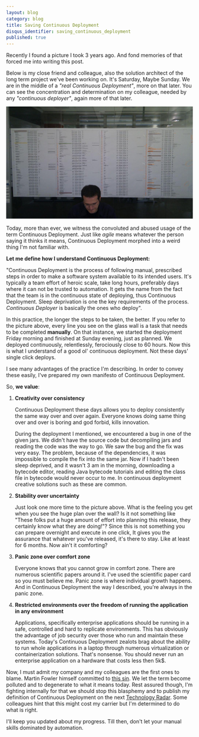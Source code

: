 ```yaml
---
layout: blog
category: blog
title: Saving Continuous Deployment
disqus_identifier: saving_continuous_deployment
published: true
---
```


Recently I found a picture I took 3 years ago. And fond memories of that forced me into writing this post. 

Below is my close friend and colleague, also the solution architect of the long term project we've been working on. It's Saturday, Maybe Sunday. We are in the middle of a _"real Continuous Deployment"_, more on that later. You can see the concentration and determination on my colleague, needed by any _"continuous deployer"_, again more of that later.

<img class="full_width" src="/assets/img/20150511/mighty_continuous_deployer.jpg" />

Today, more than ever, we witness the convoluted and abused usage of the term Continuous Deployment. Just like _agile_ means whatever the person saying it thinks it means, Continuous Deployment morphed into a weird thing I'm not familiar with.

__Let me define how I understand Continuous Deployment:__

"Continuous Deployment is the process of following manual, prescribed steps in order to make a software system available to its intended users. It's typically a team effort of heroic scale, take long hours, preferably days where it can not be trusted to automation. It gets the name from the fact that the team is in the continuous state of deploying, thus Continuous Deployment. Sleep deprivation is one the key requirements of the process. _Continuous Deployer_ is basically the ones who deploy".

In this practice, the longer the steps to be taken, the better. If you refer to the picture above, every line you see on the glass wall is a task that needs to be completed __manually__. On that instance, we started the deployment Friday morning and finished at Sunday evening, just as planned. We deployed continuously, relentlessly, ferociously close to 60 hours. Now this is what I understand of a good ol' continuous deployment. Not these days' single click deploys.

I see many advantages of the practice I'm describing. In order to convey these easily, I've prepared my own manifesto of Continuous Deployment. 

So, __we value__:

1. __Creativity over consistency__

	Continuous Deployment these days allows you to deploy consistently the same way over and over again. Everyone knows doing same thing over and over is boring and god forbid, kills innovation.

	During the deployment I mentioned, we encountered a bug in one of the given jars. We didn't have the source code but decompiling jars and reading the code was the way to go. We saw the bug and the fix was very easy. The problem, because of the dependencies, it was impossible to compile the fix into the same jar. Now if I hadn't been sleep deprived, and it wasn't 3 am in the morning, downloading a bytecode editor, reading Java bytecode tutorials and editing the class file in bytecode would never occur to me. In continuous deployment creative solutions such as these are common.

2. __Stability over uncertainty__

	Just look one more time to the picture above. What is the feeling you get when you see the huge plan over the wall? Is it not something like "These folks put a huge amount of effort into planning this release, they certainly know what they are doing!"? Since this is not something you can prepare overnight and execute in one click, It gives you the assurance that whatever you've released, it's there to stay. Like at least for 6 months. Now ain't it comforting?

3. __Panic zone over comfort zone__

	Everyone knows that you cannot grow in comfort zone. There are numerous scientific papers around it. I've used the scientific paper card so you must believe me. Panic zone is where individual growth happens. And in Continuous Deployment the way I described, you're always in the panic zone.

4. __Restricted environments over the freedom of running the application in any environment__

	Applications, specifically enterprise applications should be running in a safe, controlled and hard to replicate environments. This has obviously the advantage of job security over those who run and maintain these systems. Today's Continuous Deployment zealots brag about the ability to run whole applications in a laptop through numerous virtualization or containerization solutions. That's nonsense. You should never run an enterprise application on a hardware that costs less then 5k$.

Now, I must admit my company and my colleagues are the first ones to blame. Martin Fowler himself committed to [this sin](http://www.martinfowler.com/bliki/ContinuousDelivery.html). We let the term become polluted and to degenerate to what it means today. Rest assured though, I'm fighting internally for that we should stop this blasphemy and to publish my definition of Continuous Deployment on the next [Technology Radar](http://www.thoughtworks.com/radar). Some colleagues hint that this might cost my carrier but I'm determined to do what is right. 

I'll keep you updated about my progress. Till then, don't let your manual skills dominated by automation.